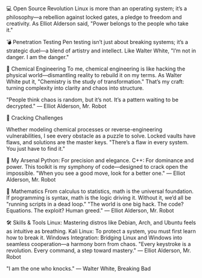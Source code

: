 💻 Open Source Revolution
Linux is more than an operating system; it’s a philosophy—a rebellion against locked gates, a pledge to freedom and creativity. As Elliot Alderson said, "Power belongs to the people who take it."

💣 Penetration Testing
Pen testing isn’t just about breaking systems; it’s a strategic duel—a blend of artistry and intellect. Like Walter White, "I’m not in danger. I am the danger."

🧪 Chemical Engineering
To me, chemical engineering is like hacking the physical world—dismantling reality to rebuild it on my terms. As Walter White put it, "Chemistry is the study of transformation." That’s my craft: turning complexity into clarity and chaos into structure.

"People think chaos is random, but it’s not. It’s a pattern waiting to be decrypted."
— Elliot Alderson, Mr. Robot

🔐 Cracking Challenges

Whether modeling chemical processes or reverse-engineering vulnerabilities, I see every obstacle as a puzzle to solve. Locked vaults have flaws, and solutions are the master keys.
"There’s a flaw in every system. You just have to find it."

🤖 My Arsenal
Python: For precision and elegance.
C++: For dominance and power.
This toolkit is my symphony of code—designed to crack open the impossible.
"When you see a good move, look for a better one." — Elliot Alderson, Mr. Robot

📐 Mathematics
From calculus to statistics, math is the universal foundation. If programming is syntax, math is the logic driving it. Without it, we’d all be "running scripts in a dead loop."
"The world is one big hack. The code? Equations. The exploit? Human greed."
— Elliot Alderson, Mr. Robot

🛠 Skills & Tools
Linux: Mastering distros like Debian, Arch, and Ubuntu feels as intuitive as breathing.
Kali Linux: To protect a system, you must first learn how to break it.
Windows Integration: Bridging Linux and Windows into seamless cooperation—a harmony born from chaos.
"Every keystroke is a revolution. Every command, a step toward mastery."
— Elliot Alderson, Mr. Robot

"I am the one who knocks."
— Walter White, Breaking Bad
